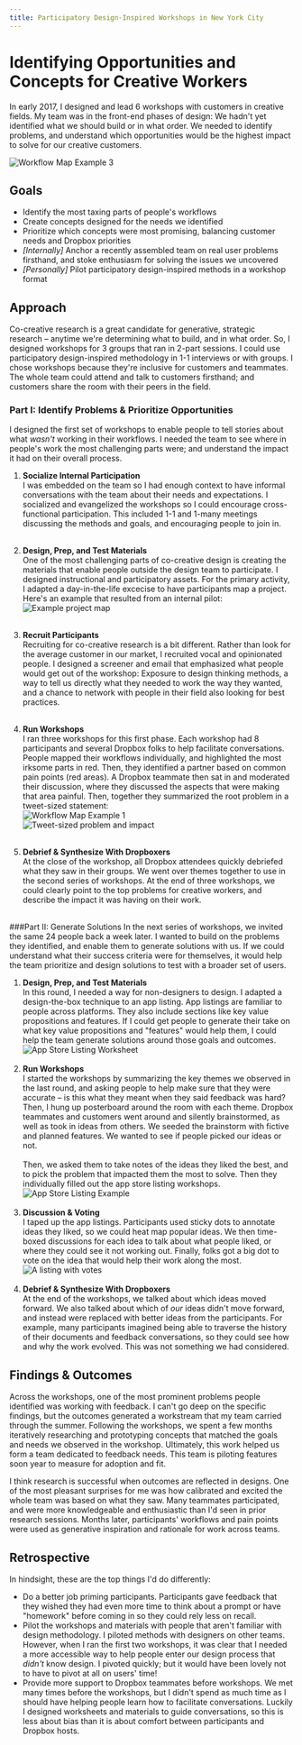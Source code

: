 ```yaml
---
title: Participatory Design-Inspired Workshops in New York City
---
```


# Identifying Opportunities and Concepts for Creative Workers  

In early 2017, I designed and lead 6 workshops with customers in creative fields. My team was in the front-end phases of design: We hadn't yet identified what we should build or in what order. We needed to identify problems, and understand which opportunities would be the highest impact to solve for our creative customers. 

![Workflow Map Example 3](/images/Map3.png)

## Goals 

- Identify the most taxing parts of people's workflows  
- Create concepts designed for the needs we identified
- Prioritize which concepts were most promising, balancing customer needs and Dropbox priorities
- _[Internally]_ Anchor a recently assembled team on real user problems firsthand, and stoke enthusiasm for solving the issues we uncovered
- _[Personally]_ Pilot participatory design-inspired methods in a workshop format


## Approach  
Co-creative research is a great candidate for generative, strategic research – anytime we're determining what to build, and in what order. So, I designed workshops for 3 groups that ran in 2-part sessions.  I could use participatory design-inspired methodology in 1-1 interviews or with groups. I chose workshops because they're inclusive for customers and teammates. The whole team could attend and talk to customers firsthand; and customers share the room with their peers in the field.

### Part I: Identify Problems & Prioritize Opportunities  
I designed the first set of workshops to enable people to tell stories about what _wasn't_ working in their workflows. I needed the team to see where in people's work the most challenging parts were; and understand the impact it had on their overall process. 

1. **Socialize Internal Participation**<br>I was embedded on the team so I had enough context to have informal conversations with the team about their needs and expectations. I socialized and evangelized the workshops so I could encourage cross-functional participation. This included 1-1 and 1-many meetings discussing the methods and goals, and encouraging people to join in.<br><br>

1. **Design, Prep, and Test Materials**<br>One of the most challenging parts of co-creative design is creating the materials that enable people outside the design team to participate. I designed instructional and participatory assets. For the primary activity, I adapted a day-in-the-life excecise to have participants map a project. Here's an example that resulted from an internal pilot: <br> ![Example project map](/images/pilotmap.png)<br><br>  
1. **Recruit Participants**<br>Recruiting for co-creative research is a bit different. Rather than look for the average customer in our market, I recruited vocal and opinionated people. I designed a screener and email that emphasized what people would get out of the workshop: Exposure to design thinking methods, a way to tell us directly what they needed to work the way they wanted, and a chance to network with people in their field also looking for best practices. <br><br>
1. **Run Workshops**<br>I ran three workshops for this first phase. Each workshop had 8 participants and several Dropbox folks to help facilitate conversations. People mapped their workflows individually, and highlighted the most irksome parts in red. Then, they identified a partner based on common pain points (red areas). A Dropbox teammate then sat in and moderated their discussion, where they discussed the aspects that were making that area painful. Then, together they summarized the root problem in a tweet-sized statement: <br>![Workflow Map Example 1](/images/Map1.png)<br>![Tweet-sized problem and impact](/images/tweetSizeProblem.png)<br><br>
1. **Debrief & Synthesize With Dropboxers**<br>At the close of the workshop, all Dropbox attendees quickly debriefed what they saw in their groups. We went over themes together to use in the second series of workshops. At the end of three workshops, we could clearly point to the top problems for creative workers, and describe the impact it was having on their work. <br><br>

###Part II: Generate Solutions
In the next series of workshops, we invited the same 24 people back a week later. I wanted to build on the problems they identified, and enable them to generate solutions with us. If we could understand what their success criteria were for themselves, it would help the team prioritize and design solutions to test with a broader set of users. 

1. **Design, Prep, and Test Materials**<br> In this round, I needed a way for non-designers to design. I adapted a design-the-box technique to an app listing. App listings are familiar to people across platforms. They also include sections like key value propositions and features. If I could get people to generate their take on what key value propositions and "features" would help them, I could help the team generate solutions around those goals and outcomes. ![App Store Listing Worksheet](/images/appListing.png)<br><br>
1. **Run Workshops**<br>I started the workshops by summarizing the key themes we observed in the last round, and asking people to help make sure that they were accurate – is this what they meant when they said feedback was hard? Then, I hung up posterboard around the room with each theme. Dropbox teammates and customers went around and silently brainstormed, as well as took in ideas from others. We seeded the brainstorm with fictive and planned features. We wanted to see if people picked our ideas or not. <br><br>Then, we asked them to take notes of the ideas they liked the best, and to pick the problem that impacted them the most to solve. Then they individually filled out the app store listing workshops.![App Store Listing Example](/images/listingExample.png)<br><br>
1. **Discussion & Voting**<br>I taped up the app listings. Participants used sticky dots to annotate ideas they liked, so we could heat map popular ideas. We then time-boxed discussions for each idea to talk about what people liked, or where they could see it not working out. Finally, folks got a big dot to vote on the idea that would help their work along the most.<br>![A listing with votes](/images/VotedListing.png)<br><br>
1. **Debrief & Synthesize With Dropboxers**<br>At the end of the workshops, we talked about which ideas moved forward. We also talked about which of _our_ ideas didn't move forward, and instead were replaced with better ideas from the participants. For example, many participants imagined being able to traverse the history of their documents and feedback conversations, so they could see how and why the work evolved. This was not something we had considered. 

## Findings & Outcomes

Across the workshops, one of the most prominent problems people identified was working with feedback. I can't go deep on the specific findings, but the outcomes generated a workstream that my team carried through the summer. Following the workshops, we spent a few months iteratively researching and prototyping concepts that matched the goals and needs we observed in the workshop. Ultimately, this work helped us form a team dedicated to feedback needs. This team is piloting features soon year to measure for adoption and fit. 

I think research is successful when outcomes are reflected in designs. One of the most pleasant surprises for me was how calibrated and excited the whole team was based on what they saw. Many teammates participated, and were more knowledgeable and enthusiastic than I'd seen in prior research sessions. Months later, participants' workflows and pain points were used as generative inspiration and rationale for work across teams. 

## Retrospective

In hindsight, these are the top things I'd do differently:  

- Do a better job priming participants. Participants gave feedback that they wished they had even more time to think about a prompt or have "homework" before coming in so they could rely less on recall.
- Pilot the workshops and materials with people that aren't familiar with design methodology. I piloted methods with designers on other teams. However, when I ran the first two workshops, it was clear that I needed a more accessible way to help people enter our design process that *didn't* know design. I pivoted quickly; but it would have been lovely not to have to pivot at all on users' time!  
- Provide more support to Dropbox teammates before workshops. We met many times before the workshops, but I didn't spend as much time as I should have helping people learn how to facilitate conversations. Luckily I designed worksheets and materials to guide conversations, so this is less about bias than it is about comfort between participants and Dropbox hosts.  